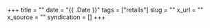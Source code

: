 +++
title = ""
date = "{{ .Date }}"
tags = ["retalls"]
slug = ""
x_url = ""
x_source = ""
syndication = []
+++


